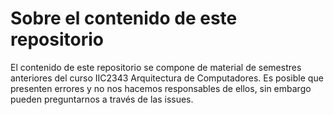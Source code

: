 # Sobre el contenido de este repositorio

El contenido de este repositorio se compone de material de semestres anteriores del curso IIC2343 Arquitectura de Computadores. Es posible que presenten errores y no nos hacemos responsables de ellos, sin embargo pueden preguntarnos a través de las issues.


